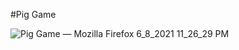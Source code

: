 
#Pig Game


![Pig Game — Mozilla Firefox 6_8_2021 11_26_29 PM](https://user-images.githubusercontent.com/71604282/121234275-29252980-c8b1-11eb-8843-d6f6ab128594.png)
